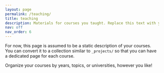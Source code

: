 ```yaml
---
layout: page
permalink: /teaching/
title: teaching
description: Materials for courses you taught. Replace this text with your description.
nav: off
nav_order: 6
---
```


For now, this page is assumed to be a static description of your courses. You can convert it to a collection similar to `_projects/` so that you can have a dedicated page for each course.

Organize your courses by years, topics, or universities, however you like!
